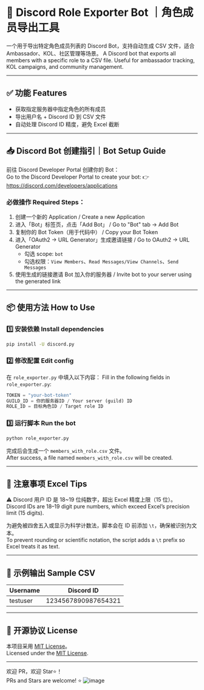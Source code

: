 # 🧾 Discord Role Exporter Bot ｜角色成员导出工具

一个用于导出特定角色成员列表的 Discord Bot，支持自动生成 CSV 文件，适合 Ambassador、KOL、社区管理等场景。
A Discord bot that exports all members with a specific role to a CSV file. Useful for ambassador tracking, KOL campaigns, and community management.

---

## ✅ 功能 Features

- 获取指定服务器中指定角色的所有成员
- 导出用户名 + Discord ID 到 CSV 文件
- 自动处理 Discord ID 精度，避免 Excel 截断

---

## 📥 Discord Bot 创建指引｜Bot Setup Guide

前往 Discord Developer Portal 创建你的 Bot：  
Go to the Discord Developer Portal to create your bot:
👉 https://discord.com/developers/applications

### 必做操作 Required Steps：

1. 创建一个新的 Application / Create a new Application
2. 进入「Bot」标签页，点击「Add Bot」 / Go to "Bot" tab → Add Bot
3. 复制你的 Bot Token（用于代码中） / Copy your Bot Token
4. 进入「OAuth2 → URL Generator」生成邀请链接 / Go to OAuth2 → URL Generator
   - 勾选 scope: `bot`
   - 勾选权限：`View Members`、`Read Messages/View Channels`、`Send Messages`
5. 使用生成的链接邀请 Bot 加入你的服务器 / Invite bot to your server using the generated link

---

## 📦 使用方法 How to Use

### 1️⃣ 安装依赖 Install dependencies

```bash
pip install -U discord.py
```

### 2️⃣ 修改配置 Edit config

在 `role_exporter.py` 中填入以下内容：
Fill in the following fields in `role_exporter.py`:

```python
TOKEN = "your-bot-token"
GUILD_ID = 你的服务器ID / Your server (guild) ID
ROLE_ID = 目标角色ID / Target role ID
```

### 3️⃣ 运行脚本 Run the bot

```bash
python role_exporter.py
```

完成后会生成一个 `members_with_role.csv` 文件。  
After success, a file named `members_with_role.csv` will be created.

---

## 📄 注意事项 Excel Tips

⚠️ Discord 用户 ID 是 18~19 位纯数字，超出 Excel 精度上限（15 位）。  
Discord IDs are 18–19 digit pure numbers, which exceed Excel’s precision limit (15 digits).

为避免被四舍五入或显示为科学计数法，脚本会在 ID 前添加 `\t`，确保被识别为文本。  
To prevent rounding or scientific notation, the script adds a `\t` prefix so Excel treats it as text.

---

## 🧪 示例输出 Sample CSV

| Username       | Discord ID           |
|----------------|----------------------|
| testuser       | 1234567890987654321  |

---

## 🪪 开源协议 License

本项目采用 [MIT License](LICENSE)。  
Licensed under the [MIT License](LICENSE).

---

欢迎 PR，欢迎 Star⭐️！  
PRs and Stars are welcome! ⭐️
![image](https://github.com/user-attachments/assets/6d177c25-0bc5-4286-afc4-30eea6ba4dba)
